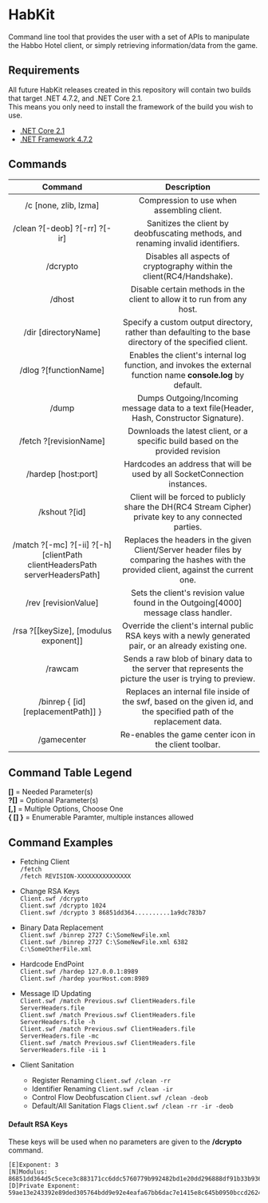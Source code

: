 # HabKit
Command line tool that provides the user with a set of APIs to manipulate the Habbo Hotel client, or simply retrieving information/data from the game.  

## Requirements
All future HabKit releases created in this repository will contain two builds that target .NET 4.7.2, and .NET Core 2.1.  
This means you only need to install the framework of the build you wish to use.
* [.NET Core 2.1](https://www.microsoft.com/net/download/core#/runtime)
* [.NET Framework 4.7.2](https://dotnet.microsoft.com/download/dotnet-framework-runtime)

## Commands
| Command                                                                         | Description                                                                                                                                                    |
|:-------------------------------------------------------------------------------:|:--------------------------------------------------------------------------------------------------------------------------------------------------------------:|
| /c [none, zlib, lzma]                                                           | Compression to use when assembling client.                                                                                                                     |
| /clean ?[-deob] ?[-rr] ?[-ir]                                                   | Sanitizes the client by deobfuscating methods, and renaming invalid identifiers.                                                                               |
| /dcrypto                                                                        | Disables all aspects of cryptography within the client(RC4/Handshake).                                                                                         |
| /dhost                                                                          | Disable certain methods in the client to allow it to run from any host.                                                                                        |
| /dir [directoryName]                                                            | Specify a custom output directory, rather than defaulting to the base directory of the specified client.                                                       |
| /dlog ?[functionName]                                                           | Enables the client's internal log function, and invokes the external function name **console.log** by default.                                                 |
| /dump                                                                           | Dumps Outgoing/Incoming message data to a text file(Header, Hash, Constructor Signature).                                                                      |
| /fetch ?[revisionName]                                                          | Downloads the latest client, or a specific build based on the provided revision                                                                                |
| /hardep [host:port]                                                             | Hardcodes an address that will be used by all SocketConnection instances.                                                                                      |
| /kshout ?[id]                                                                   | Client will be forced to publicly share the DH(RC4 Stream Cipher) private key to any connected parties.                                                        |
| /match ?[-mc] ?[-ii] ?[-h] [clientPath clientHeadersPath serverHeadersPath]     | Replaces the headers in the given Client/Server header files by comparing the hashes with the provided client, against the current one.                        |
| /rev [revisionValue]                                                            | Sets the client's revision value found in the Outgoing[4000] message class handler.                                                                            |
| /rsa ?[[keySize], [modulus exponent]]                                           | Override the client's internal public RSA keys with a newly generated pair, or an already existing one.                                                        |
| /rawcam                                                                         | Sends a raw blob of binary data to the server that represents the picture the user is trying to preview.                                                       |
| /binrep { [id] [replacementPath]] }                                             | Replaces an internal file inside of the swf, based on the given id, and the specified path of the replacement data.                                            |
| /gamecenter                                                                     | Re-enables the game center icon in the client toolbar.                                                                                                         |

## Command Table Legend
**[]** = Needed Parameter(s)  
**?[]** = Optional Parameter(s)  
**[,]** = Multiple Options, Choose One  
**{ [] }** = Enumerable Paramter, multiple instances allowed

## Command Examples
* Fetching Client  
`/fetch`  
`/fetch REVISION-XXXXXXXXXXXXXXX`  

* Change RSA Keys  
`Client.swf /dcrypto`  
`Client.swf /dcrypto 1024`  
`Client.swf /dcrypto 3 86851dd364..........1a9dc783b7`  

* Binary Data Replacement  
`Client.swf /binrep 2727 C:\SomeNewFile.xml`  
`Client.swf /binrep 2727 C:\SomeNewFile.xml 6382 C:\SomeOtherFile.xml`  

* Hardcode EndPoint  
`Client.swf /hardep 127.0.0.1:8989`  
`Client.swf /hardep yourHost.com:8989`  

* Message ID Updating  
`Client.swf /match Previous.swf ClientHeaders.file ServerHeaders.file`  
`Client.swf /match Previous.swf ClientHeaders.file ServerHeaders.file -h`  
`Client.swf /match Previous.swf ClientHeaders.file ServerHeaders.file -mc`  
`Client.swf /match Previous.swf ClientHeaders.file ServerHeaders.file -ii 1`  

* Client Sanitation  
  * Register Renaming `Client.swf /clean -rr`  
  * Identifier Renaming `Client.swf /clean -ir`  
  * Control Flow Deobfuscation `Client.swf /clean -deob`  
  * Default/All Sanitation Flags `Client.swf /clean -rr -ir -deob`  

#### Default RSA Keys
These keys will be used when no parameters are given to the **/dcrypto** command.
```
[E]Exponent: 3
[N]Modulus: 86851dd364d5c5cece3c883171cc6ddc5760779b992482bd1e20dd296888df91b33b936a7b93f06d29e8870f703a216257dec7c81de0058fea4cc5116f75e6efc4e9113513e45357dc3fd43d4efab5963ef178b78bd61e81a14c603b24c8bcce0a12230b320045498edc29282ff0603bc7b7dae8fc1b05b52b2f301a9dc783b7
[D]Private Exponent: 59ae13e243392e89ded305764bdd9e92e4eafa67bb6dac7e1415e8c645b0950bccd26246fd0d4af37145af5fa026c0ec3a94853013eaae5ff1888360f4f9449ee023762ec195dff3f30ca0b08b8c947e3859877b5d7dced5c8715c58b53740b84e11fbc71349a27c31745fcefeeea57cff291099205e230e0c7c27e8e1c0512b
```
